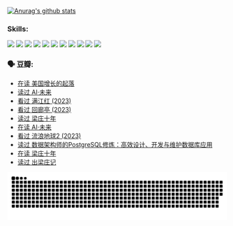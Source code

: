 
[![Anurag's github stats](https://github-readme-stats.vercel.app/api?username=w940853815)](https://github.com/anuraghazra/github-readme-stats)

### Skills:

<code><img height="32" src="https://cdn.jsdelivr.net/npm/simple-icons@v5/icons/python.svg"></code>
<code><img height="32" src="https://cdn.jsdelivr.net/npm/simple-icons@v5/icons/javascript.svg"></code>
<code><img height="32" src="https://cdn.jsdelivr.net/npm/simple-icons@v5/icons/django.svg"></code>
<code><img height="32" src="https://cdn.jsdelivr.net/npm/simple-icons@v5/icons/flask.svg"></code>
<code><img height="32" src="https://cdn.jsdelivr.net/npm/simple-icons@v5/icons/vuetify.svg"></code>
<code><img height="32" src="https://cdn.jsdelivr.net/npm/simple-icons@v5/icons/git.svg"></code>
<code><img height="32" src="https://cdn.jsdelivr.net/npm/simple-icons@v5/icons/docker.svg"></code>
<code><img height="32" src="https://cdn.jsdelivr.net/npm/simple-icons@v5/icons/postgresql.svg"></code>
<code><img height="32" src="https://cdn.jsdelivr.net/npm/simple-icons@v5/icons/elasticsearch.svg"></code>
<code><img height="32" src="https://cdn.jsdelivr.net/npm/simple-icons@v5/icons/macos.svg"></code>
<code><img height="32" src="https://cdn.jsdelivr.net/npm/simple-icons@v5/icons/linux.svg"></code>

### 🗣 豆瓣:

<!-- DOUBAN-ACTIVITIES:START -->
- [在读 美国增长的起落](https://www.douban.com/people/136069238/status/4220055912/?_i=83339951)
- [读过 AI·未来](https://www.douban.com/people/136069238/status/4220054171/?_i=83339951)
- [看过 满江红‎ (2023)](https://www.douban.com/people/136069238/status/4219146433/?_i=83339951)
- [看过 回廊亭‎ (2023)](https://www.douban.com/people/136069238/status/4215992758/?_i=83339951)
- [读过 梁庄十年](https://www.douban.com/people/136069238/status/4206664969/?_i=83339951)
- [在读 AI·未来](https://www.douban.com/people/136069238/status/4206653520/?_i=83339951)
- [看过 流浪地球2‎ (2023)](https://www.douban.com/people/136069238/status/4199558549/?_i=83339951)
- [读过 数据架构师的PostgreSQL修炼：高效设计、开发与维护数据库应用](https://www.douban.com/people/136069238/status/4199451104/?_i=83339951)
- [在读 梁庄十年](https://www.douban.com/people/136069238/status/4198822794/?_i=83339951)
- [读过 出梁庄记](https://www.douban.com/people/136069238/status/4198821001/?_i=83339951)
<!-- DOUBAN-ACTIVITIES:END -->


![Snake animation](https://raw.githubusercontent.com/w940853815/w940853815/output/github-contribution-grid-snake.svg)

<!--
**w940853815/w940853815** is a ✨ _special_ ✨ repository because its `README.md` (this file) appears on your GitHub profile.

Here are some ideas to get you started:

- 🔭 I’m currently working on ...
- 🌱 I’m currently learning ...
- 👯 I’m looking to collaborate on ...
- 🤔 I’m looking for help with ...
- 💬 Ask me about ...
- 📫 How to reach me: ...
- 😄 Pronouns: ...
- ⚡ Fun fact: ...
-->
